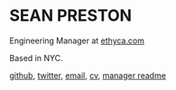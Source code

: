 # SEAN PRESTON

Engineering Manager at <a href="https://ethyca.com">ethyca.com</a>

Based in NYC.

<a href="https://github.com/seanpreston">github</a>, <a href="https://twitter.com/seanpreston">twitter</a>, <a href="mailto:seanmpreston@gmail.com">email</a>, <a href="/cv.pdf" target="_blank">cv</a>, <a href="https://docs.google.com/presentation/d/1zUPAlF8ocmQlnactpMKSza_wiu_eKERfUXVI2KJmYt8/edit?usp=sharing">manager readme</a>
